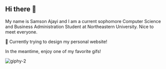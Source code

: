 ## Hi there 👋
My name is Samson Ajayi and I am a current sophomore Computer Science and Business Administration Student at Northeastern University. Nice to meet everyone.

🤔 Currently trying to design my personal website!

In the meantime, enjoy one of my favorite gifs!




![giphy-2](https://github.com/user-attachments/assets/17097bb1-097f-4c80-b8d3-aab8a718a4b9)


